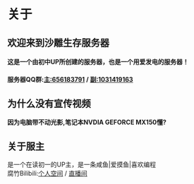 # 关于

## **欢迎来到沙雕生存服务器**

#### 这是一个由初中UP所创建的服务器，也是一个用爱发电的服务器！

#### 服务器QQ群:[主:656183791](https://jq.qq.com/?_wv=1027&k=3aKLVfAq) / [副:1031419163](https://jq.qq.com/?_wv=1027&k=x539iCsR)

## 为什么没有宣传视频

**因为电脑带不动光影,笔记本NVDIA GEFORCE MX150懂?**

## 关于服主

是一个在读初一的UP主，是一条咸鱼\|爱摸鱼\|喜欢编程  
腐竹Bilibili:[个人空间](https://space.bilibili.com/387390858) / [直播间](https://live.bilibili.com/21506619)

